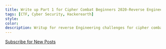 ```yaml
---
title: Write up Part 1 for Cipher Combat Beginners 2020-Reverse Engineering
tags: [CTF, Cyber Security, Hackerearth]
style: 
color: 
description: Writup for reverse Engineering challenges for cipher combat ctf held on 22 january 2020.
---
```

<a class="text-center" href="" onclick="window.open(this.href, 'subscribe',
    'left=20,top=20,width=500,height=500,toolbar=1,resizable=0'); return false;">Subscribe for New Posts</a>